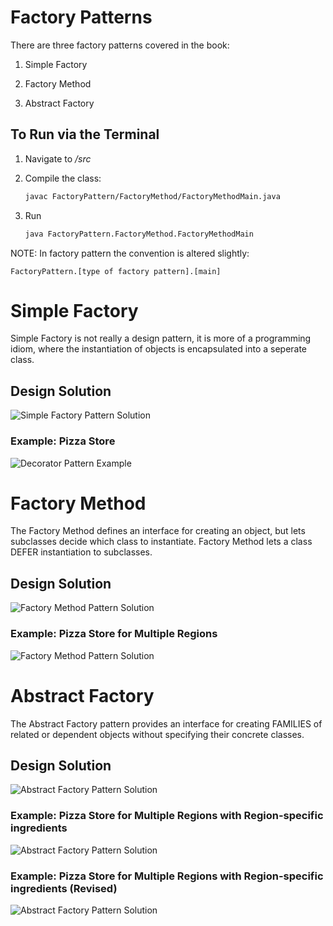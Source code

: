 # Factory Patterns

There are three factory patterns covered in the book:

1. Simple Factory

2. Factory Method

3. Abstract Factory

## To Run via the Terminal

1. Navigate to */src*

2. Compile the class:

    ```bash
    javac FactoryPattern/FactoryMethod/FactoryMethodMain.java
    ``` 

3. Run

    ```bash
    java FactoryPattern.FactoryMethod.FactoryMethodMain
    ```
   
NOTE: In factory pattern the convention is altered slightly:
 
 `FactoryPattern.[type of factory pattern].[main]`

# Simple Factory

Simple Factory is not really a design pattern, it is more of a programming idiom, where the instantiation of objects is encapsulated into a seperate class.

## Design Solution

![Simple Factory Pattern Solution](images/factory-simple-solution.jpg)

### Example: Pizza Store

![Decorator Pattern Example](images/factory-simple-example1.jpg)

# Factory Method

The Factory Method defines an interface for creating an object, but lets subclasses decide which class to instantiate. Factory Method lets a class DEFER instantiation to subclasses.

## Design Solution

![Factory Method Pattern Solution](images/factory-method-solution.jpg)

### Example: Pizza Store for Multiple Regions

![Factory Method Pattern Solution](images/factory-method-example1.jpg)


# Abstract Factory

The Abstract Factory pattern provides an interface for creating FAMILIES of related or dependent objects without specifying their concrete classes.

## Design Solution

![Abstract Factory Pattern Solution](images/factory-abstract-solution.jpg)

### Example: Pizza Store for Multiple Regions with Region-specific ingredients

![Abstract Factory Pattern Solution](images/factory-abstract-example1.jpg)

### Example: Pizza Store for Multiple Regions with Region-specific ingredients (Revised)

![Abstract Factory Pattern Solution](images/factory-abstract-example1-revised.jpg)
